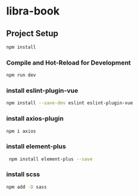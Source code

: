 # libra-book

## Project Setup

```sh
npm install
```

### Compile and Hot-Reload for Development

```sh
npm run dev
```

### install eslint-plugin-vue

```sh
npm install --save-dev eslint eslint-plugin-vue
```

### install axios-plugin

```sh
npm i axios
```

### install element-plus

```sh
 npm install element-plus --save
```
### install scss

```sh
npm add -D sass
```
